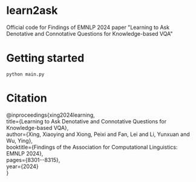 # learn2ask
Official code for Findings of EMNLP 2024 paper "Learning to Ask Denotative and Connotative Questions for Knowledge-based VQA"

# Getting started
```
python main.py
```

# Citation
@inproceedings{xing2024learning, \
  title={Learning to Ask Denotative and Connotative Questions for Knowledge-based VQA}, \
  author={Xing, Xiaoying and Xiong, Peixi and Fan, Lei and Li, Yunxuan and Wu, Ying}, \
  booktitle={Findings of the Association for Computational Linguistics: EMNLP 2024}, \
  pages={8301--8315}, \
  year={2024} \
}
